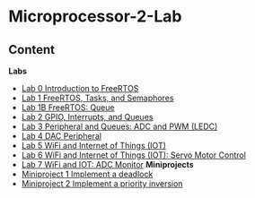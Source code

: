 # Microprocessor-2-Lab
## Content
**Labs**
* [Lab 0 	Introduction to FreeRTOS](https://github.com/jminjares4/Microprocessor-2-Lab/tree/master/Lab_0)
* [Lab 1		FreeRTOS, Tasks, and Semaphores](https://github.com/jminjares4/Microprocessor-2-Lab/tree/master/Lab_1)
* [Lab 1B	FreeRTOS: Queue](https://github.com/jminjares4/Microprocessor-2-Lab/tree/master/Lab_1B)
* [Lab 2		GPIO, Interrupts, and Queues](https://github.com/jminjares4/Microprocessor-2-Lab/tree/master/Lab_2)
* [Lab 3		Peripheral and Queues: ADC and PWM (LEDC)](https://github.com/jminjares4/Microprocessor-2-Lab/tree/master/Lab_3)
* [Lab 4		DAC Peripheral](https://github.com/jminjares4/Microprocessor-2-Lab/tree/master/Lab_4)
* [Lab 5		WiFi and Internet of Things (IOT)](https://github.com/jminjares4/Microprocessor-2-Lab/tree/master/Lab_5)
* [Lab 6		WiFi and Internet of Things (IOT): Servo Motor Control](https://github.com/jminjares4/Microprocessor-2-Lab/tree/master/Lab_6)
* [Lab 7        WiFi and IOT: ADC Monitor](https://github.com/jminjares4/Microprocessor-2-Lab/tree/master/Lab_7)
**Miniprojects**
* [Miniproject 1 Implement a deadlock](https://github.com/jminjares4/Microprocessor-2-Lab/tree/master/MiniProject1)
* [Miniproject 2 Implement a priority inversion](https://github.com/jminjares4/Microprocessor-2-Lab/tree/master/MiniProject2)

